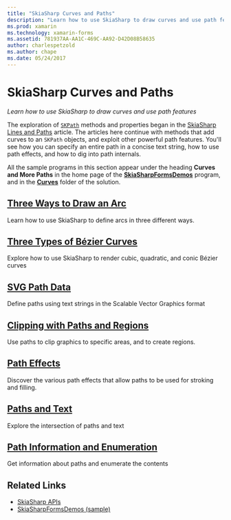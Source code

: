 ```yaml
---
title: "SkiaSharp Curves and Paths"
description: "Learn how to use SkiaSharp to draw curves and use path features"
ms.prod: xamarin
ms.technology: xamarin-forms
ms.assetid: 781937AA-AA1C-469C-AA92-D42D08B58635
author: charlespetzold
ms.author: chape
ms.date: 05/24/2017
---
```


# SkiaSharp Curves and Paths

_Learn how to use SkiaSharp to draw curves and use path features_

The exploration of [`SKPath`](https://developer.xamarin.com/api/type/SkiaSharp.SKPath/) methods and properties began in the [SkiaSharp Lines and Paths](~/xamarin-forms/user-interface/graphics/skiasharp/paths/index.md) article. The articles here continue with methods that add curves to an `SKPath` objects, and exploit other powerful path features. You'll see how you can specify an entire path in a concise text string, how to use path effects, and how to dig into path internals.

All the sample programs in this section appear under the heading **Curves and More Paths** in the home page of the [**SkiaSharpFormsDemos**](https://developer.xamarin.com/samples/xamarin-forms/SkiaSharpForms/Demos/) program, and in the [**Curves**](https://github.com/xamarin/xamarin-forms-samples/tree/master/SkiaSharpForms/SkiaSharpFormsDemos/SkiaSharpFormsDemos/SkiaSharpFormsDemos/Curves) folder of the solution.

## [Three Ways to Draw an Arc](arcs.md)

Learn how to use SkiaSharp to define arcs in three different ways.

## [Three Types of Bézier Curves](beziers.md)

Explore how to use SkiaSharp to render cubic, quadratic, and conic Bézier curves

## [SVG Path Data](path-data.md)

Define paths using text strings in the Scalable Vector Graphics format

## [Clipping with Paths and Regions](clipping.md)

Use paths to clip graphics to specific areas, and to create regions.

## [Path Effects](effects.md)

Discover the various path effects that allow paths to be used for stroking and filling.

## [Paths and Text](text-paths.md)

Explore the intersection of paths and text

## [Path Information and Enumeration](information.md)

Get information about paths and enumerate the contents


## Related Links

- [SkiaSharp APIs](https://developer.xamarin.com/api/root/SkiaSharp/)
- [SkiaSharpFormsDemos (sample)](https://developer.xamarin.com/samples/xamarin-forms/SkiaSharpForms/Demos/)
